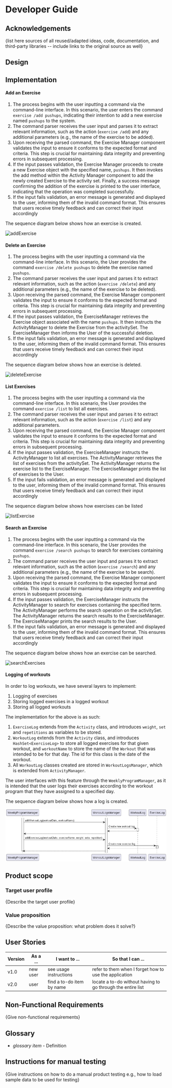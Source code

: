 # Developer Guide

## Acknowledgements

{list here sources of all reused/adapted ideas, code, documentation, and third-party libraries -- include links to the original source as well}

## Design
## Implementation
#### Add an Exercise
1. The process begins with the user inputting a command via the command-line interface. In this scenario, the user enters the command `exercise /add pushups`, indicating their intention to add a new exercise named `pushups` to the system.
2. The command parser receives the user input and parses it to extract relevant information, such as the action (`exercise /add`) and any additional parameters (e.g., the name of the exercise to be added).
3. Upon receiving the parsed command, the Exercise Manager component validates the input to ensure it conforms to the expected format and criteria. This step is crucial for maintaining data integrity and preventing errors in subsequent processing.
4. If the input passes validation, the Exercise Manager proceeds to create a new Exercise object with the specified name, `pushups`. It then invokes the add method within the Activity Manager component to add the newly created Exercise to the activity set. Finally, a success message confirming the addition of the exercise is printed to the user interface, indicating that the operation was completed successfully.
5. If the input fails validation, an error message is generated and displayed to the user, informing them of the invalid command format. This ensures that users receive timely feedback and can correct their input accordingly

The sequence diagram below shows how an exercise is created.

![addExercise](https://github.com/V4Vern/tp/assets/28131050/45f7e9b3-8a31-4dfe-a783-433acb71fa58)


#### Delete an Exercise
1. The process begins with the user inputting a command via the command-line interface. In this scenario, the User provides the command `exercise /delete pushups` to delete the exercise named `pushups`.
2. The command parser receives the user input and parses it to extract relevant information, such as the action (`exercise /delete`) and any additional parameters (e.g., the name of the exercise to be deleted).
3. Upon receiving the parsed command, the Exercise Manager component validates the input to ensure it conforms to the expected format and criteria. This step is crucial for maintaining data integrity and preventing errors in subsequent processing.
4. If the input passes validation, the ExerciseManager retrieves the Exercise object associated with the name `pushups`. It then instructs the ActivityManager to delete the Exercise from the activitySet. The ExerciseManager then informs the User of the successful deletion.
5. If the input fails validation, an error message is generated and displayed to the user, informing them of the invalid command format. This ensures that users receive timely feedback and can correct their input accordingly

The sequence diagram below shows how an exercise is deleted.

![deleteExercise](https://github.com/V4Vern/tp/assets/28131050/3fde6b4e-d292-497a-9468-2118125678a7)


#### List Exercises
1. The process begins with the user inputting a command via the command-line interface. In this scenario, the User provides the command `exercise /list` to list all exercises.
2. The command parser receives the user input and parses it to extract relevant information, such as the action (`exercise /list`) and any additional parameters.
3. Upon receiving the parsed command, the Exercise Manager component validates the input to ensure it conforms to the expected format and criteria. This step is crucial for maintaining data integrity and preventing errors in subsequent processing.
4. If the input passes validation, the ExerciseManager instructs the ActivityManager to list all exercises. The ActivityManager retrieves the list of exercises from the activitySet. The ActivityManager returns the exercise list to the ExerciseManager. The ExerciseManager prints the list of exercises to the User.
5. If the input fails validation, an error message is generated and displayed to the user, informing them of the invalid command format. This ensures that users receive timely feedback and can correct their input accordingly

The sequence diagram below shows how exercises can be listed

![listExercise](https://github.com/V4Vern/tp/assets/28131050/eebe0e2e-d486-4644-b36d-e26b499d1f53)

#### Search an Exercise
1. The process begins with the user inputting a command via the command-line interface. In this scenario, the User provides the command `exercise /search pushups` to search for exercises containing `pushups`.
2. The command parser receives the user input and parses it to extract relevant information, such as the action (`exercise /search`) and any additional parameters (e.g., the name of the exercise to be search).
3. Upon receiving the parsed command, the Exercise Manager component validates the input to ensure it conforms to the expected format and criteria. This step is crucial for maintaining data integrity and preventing errors in subsequent processing.
4. If the input passes validation, the ExerciseManager instructs the ActivityManager to search for exercises containing the specified term. The ActivityManager performs the search operation on the activitySet. The ActivityManager returns the search results to the ExerciseManager. The ExerciseManager prints the search results to the User.
5. If the input fails validation, an error message is generated and displayed to the user, informing them of the invalid command format. This ensures that users receive timely feedback and can correct their input accordingly

The sequence diagram below shows how an exercise can be searched.

![searchExercises](https://github.com/V4Vern/tp/assets/28131050/fd32eba4-a7f1-460d-81cc-d9e57ca100c2)




#### Logging of workouts 
In order to log workouts, we have several layers to implement:
1. Logging of exercises
2. Storing logged exercises in a logged workout
3. Storing all logged workouts

The implementation for the above is as such:
1. `ExerciseLog` extends from the `Activity` class, and introduces `weight`, `set` and `repetitions` as variables to be stored.
2. `WorkoutLog` extends from the `Activity` class, and introduces `HashSet<ExerciseLog>` to store all logged exercises for that given workout, and `workoutName` to store the name of the `Workout` that was intended to be for that day. The id for this class is the date of the workout.
3. All `WorkoutLog` classes created are stored in `WorkoutLogsManager`, which is extended from `ActivityManager`. 

The user interfaces with this feature through the `WeeklyProgramManager`, as it is intended that the user logs their exercises according to the workout program that they have assigned to a specified day. 

The sequence diagram below shows how a log is created.

![WorkoutLogOverview.png](./diagrams/WorkoutLogOverview.png)


## Product scope
### Target user profile

{Describe the target user profile}

### Value proposition

{Describe the value proposition: what problem does it solve?}

## User Stories

|Version| As a ... | I want to ... | So that I can ...|
|--------|----------|---------------|------------------|
|v1.0|new user|see usage instructions|refer to them when I forget how to use the application|
|v2.0|user|find a to-do item by name|locate a to-do without having to go through the entire list|

## Non-Functional Requirements

{Give non-functional requirements}

## Glossary

* *glossary item* - Definition

## Instructions for manual testing

{Give instructions on how to do a manual product testing e.g., how to load sample data to be used for testing}
